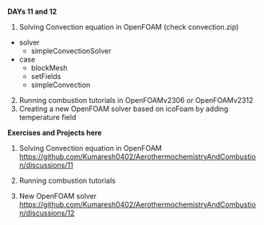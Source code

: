 **DAYs 11 and 12**

1) Solving Convection equation in OpenFOAM (check convection.zip)
* solver
  * simpleConvectionSolver
* case
  * blockMesh
  * setFields
  * simpleConvection
  
2) Running combustion tutorials in OpenFOAMv2306 or OpenFOAMv2312
3) Creating a new OpenFOAM solver based on icoFoam by adding temperature field



**Exercises and Projects here**

1) Solving Convection equation in OpenFOAM
https://github.com/Kumaresh0402/AerothermochemistryAndCombustion/discussions/11

2) Running combustion tutorials

3) New OpenFOAM solver
https://github.com/Kumaresh0402/AerothermochemistryAndCombustion/discussions/12
